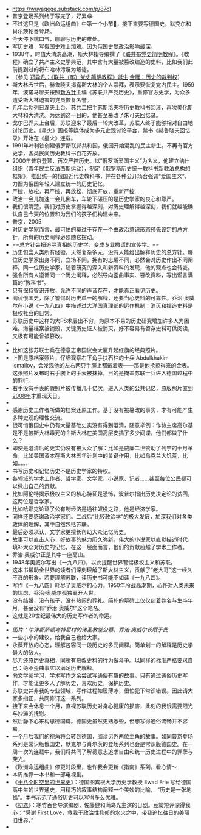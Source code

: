 - https://wuyagege.substack.com/p/87c)
- 普京登场系列终于写完了，好累😂
- 不过这只是《欧洲命运组曲》中第一个小节🎵，接下来要写德国史，默克尔和肖尔茨轮番登场。
- 今天停下喘口气，聊聊写历史的难处。
- 写历史难，写俄国史难上加难。因为俄国史受政治影响最深。
- 1938年，时值大清洗高潮，斯大林指导编撰了《[联共布党史简明教程](https://www.marxists.org/chinese/pdf/russian%5Fcommunists/1.pdf)》。《教程》确立了共产主义史学典范，其中含有大量被篡改编造的史料，比如我们此前提到过的将布哈林污蔑为叛徒。
- （参见 [郑异凡：《联共（布）党史简明教程》诞生](https://www.aisixiang.com/data/78570.html) [金雁：历史的裁判权](https://m.aisixiang.com/data/112347.html)）
- 斯大林去世后，赫鲁晓夫揭露斯大林的个人崇拜，表示要恢复党内民主。1959年，波诺马廖夫按照[新方针](http://rdbk1.ynlib.cn:6251/qw/Paper/335351#anchorList)主编《苏联共产党历史》，重修官方史学，为众多遭受斯大林迫害的党员恢复名誉。
- 几年后勃列日涅夫上台，苏共二把手苏斯洛夫将历史教科书回滚，再次美化斯大林和大清洗。为达到这一目的，他甚至篡改了朱可夫回忆录。
- 戈尔巴乔夫上台后，苏联迎来了最后一轮大改革，苏联人终于能够相对自由地讨论历史。《星火》画报等媒体成为多元史观讨论平台，禁书《赫鲁晓夫回忆录》开始在《星火》连载。
- 1991年叶利钦创建俄罗斯联邦共和国，俄国开始混乱的民主新生，不再有官方史学，各类民间历史教科书百花齐放。
- 2000年普京登顶，再次严控历史。以”俄罗斯爱国主义”为名义，他建立纳什组织（青年民主反法西斯运动），制定《俄罗斯历史统一教科书新教法总构想框架》，推出统一的俄国近代史教科书，并在各种公开场合强调“爱国主义”，力图为俄国年轻人建立统一的历史记忆。
- 严控，放松，再严控，再放松，彻底开放，重新严控……
- 政治一会儿加速一会儿倒车，车轮下碾压的是历史学家的良心和尊严。
- 我们很清楚，我们对历史掌握得越深刻，对历史理解得越深刻，我们就越能确认自己今天的位置和为我们的孩子们构建未来。
- 普京，2005
- 对历史学家而言，最可怕的莫过于存在一个由政治意识形态预先设定的总方针，所有的历史阐释必须随它摆动。
- ==总方针会把追寻真相的历史学，变成专业撒谎的宣传学。==
- 历史包含人类所有经验，天然复杂多元，没有人能给出解释历史的总方针。每位历史学家出身不同，立场不同，拥有的志趣不同，必然会对历史作出不同阐释。同一位历史学家，随着研究的深入和新资料的发现，他的观点也会转变。
- 强令所有人遵循同一个历史阐释，必然导向歪曲事实、篡改资料，写出谎言满篇的“教科书”。
- 只有保持智识开放，允许不同的声音存在，才能真正看见历史。
- 阅读俄国史，除了警惕对历史单一的解释，还要当心史料的可靠性。乔治·奥威尔在小说《一九八四》中描述过大洋国真理部的运作机制：消灭和捏造史料是极权社会的日常。
- 苏联历史中这样的大PS术层出不穷，为原本不易的历史研究增加许多人为困难。海量档案被销毁，关键历史证人被消灭，好不容易有留存史料可供阅读，又极有可能曾被篡改。
- ![![]({"src":"https://substack-post-media.s3.amazonaws.com/public/images/76d09300-ab6f-405a-8cbb-50b089ee2d74_1200x866.jpeg","fullscreen":null,"imageSize":null,"height":866,"width":1200,"resizeWidth":null,"bytes":297926,"alt":"","title":"","type":"image/jpeg","href":null,"belowTheFold":true,"internalRedirect":null})](https://substackcdn.com/image/fetch/f%5Fauto,q%5Fauto:good,fl%5Fprogressive:steep/https%3A%2F%2Fsubstack-post-media.s3.amazonaws.com%2Fpublic%2Fimages%2F76d09300-ab6f-405a-8cbb-50b089ee2d74%5F1200x866.jpeg)
- 比如这张苏联士兵在德意志帝国议会大厦升起红旗的经典照片。
- 上图是原档案照片，仔细观察右下角手扶石柱的士兵 Abdulkhakim Ismailov，会发现他的左右两只手腕上都戴着表——那是他抢掠得来的金表。这张照片发布时右手腕上的手表被抹掉，目的是掩盖苏联士兵进入德国过程中的罪行。
- 右手没有手表的假照片被传播几十亿次，进入人类的公共记忆，原版照片直到[2008年](https://www.spiegel.de/international/europe/the-art-of-soviet-propaganda-iconic-red-army-reichstag-photo-faked-a-551972.html)才重现天日。
- ![![]({"src":"https://substack-post-media.s3.amazonaws.com/public/images/bb95727d-a26b-45df-9947-fb59514a4a40_1920x1080.jpeg","fullscreen":null,"imageSize":null,"height":819,"width":1456,"resizeWidth":null,"bytes":165861,"alt":"","title":"","type":"image/jpeg","href":null,"belowTheFold":true,"internalRedirect":null})](https://substackcdn.com/image/fetch/f%5Fauto,q%5Fauto:good,fl%5Fprogressive:steep/https%3A%2F%2Fsubstack-post-media.s3.amazonaws.com%2Fpublic%2Fimages%2Fbb95727d-a26b-45df-9947-fb59514a4a40%5F1920x1080.jpeg)
- 感谢历史工作者所做的档案还原工作。基于没有被篡改的事实，才有可能产生多种史观的理性交流。
- 很可惜俄国史中仍有大量基础史实没有得到澄清，随意举例：作协主席高尔基是不是被斯大林毒死的？斯大林在美国高层安插了多少间谍，他们都做了什么？
- 即使是澄清后的史实仍没有被大众了解：比如是威廉二世赞助了列宁的十月革命，比如美国资本在斯大林五年计划中的关键作用，比如乌克兰大饥荒，比如……
- 书写历史和记忆历史不是历史学家的特权。
- 各领域的学术工作者、哲学家、文学家、小说家、记者……甚至每位公民都可以做出自己的贡献。
- 比如阿伦特揭示极权主义的核心特征是恐怖，波普尔指出历史决定论的贫困，这两位是哲学家。
- 比如哈耶克论证了公有制经济是通往奴役之路，他是经济学家。
- 同样还要感谢政治学家们。二战后“比较政治学”的极大发展，加深我们对各类政体的理解，其中自然包括苏联。
- 最后必须承认，文学家更擅长帮助大众记忆历史。
- 故事可以直击人心，好故事的魅力历久弥新。伟大的小说家以直觉描述时代，填补大众对历史的记忆。在这一层面而言，他们的贡献超越了学术工作者。
- 乔治·奥威尔正是其中一座高山。
- 1948年奥威尔写出《一九八四》，以此提醒世界警惕极权主义和苏联。
- 这本书帮助全世界的读者们深刻理解了斯大林主义，贡献了“老大哥”这一经久不衰的形象。若要理解苏联，读历史书可能不如读《一九八四》。
- 写作《一九八四》耗尽了奥威尔的心力。1950年冷战高潮期，心怀对人类未来的忧虑，乔治·奥威尔孤独离开人世。
- 没有结婚，没有孩子，没有热闹的葬礼。简朴的墓碑上仅仅刻着姓名与生卒年月，甚至没有“乔治·奥威尔”这个笔名。
- 这就是20世纪最伟大的历史写作者的命运。
- ![![]({"src":"https://substack-post-media.s3.amazonaws.com/public/images/36dfb284-0191-4e55-aa2c-a646fb5e8beb_1200x1600.jpeg","fullscreen":null,"imageSize":null,"height":1600,"width":1200,"resizeWidth":null,"bytes":1446315,"alt":null,"title":null,"type":"image/jpeg","href":null,"belowTheFold":true,"internalRedirect":null})](https://substackcdn.com/image/fetch/f%5Fauto,q%5Fauto:good,fl%5Fprogressive:steep/https%3A%2F%2Fsubstack-post-media.s3.amazonaws.com%2Fpublic%2Fimages%2F36dfb284-0191-4e55-aa2c-a646fb5e8beb%5F1200x1600.jpeg)
- _图片：牛津郡萨顿考特尼村的诸圣教堂公墓，乔治·奥威尔长眠于此_
- 一些小小的建议，给我自己也给大家。
- 永葆开放的心态，理解包容同一段历史的多元阐释。简单划一的解释是历史学最大的敌人。
- 尽力还原历史真相，同所有篡改史料的行为做斗争。以同样的标准严格要求自己：绝不歪曲事实以满足历史解释。
- 向文学家学习，学术写作之余尝试写通俗有趣的故事。只有通过通俗历史写作，才能让更多人了解历史，喜欢历史，保护历史。
- 苏联史并非我的专业领域，写作过程如履薄冰，很怕犯下常识错误。因此请大家多指正，共同修订这一系列。
- 接下来会休息一个月，直视苏联历史对身心健康的损害，此刻的我很需要阳光与沙滩的抚慰。
- 然后静下心来构思德国篇。德国史虽然更熟悉些，但想写得通俗流畅并不容易。
- 一个月后我们的视角将会转到德国，阅读另外两位主角的故事。如同普京登场系列是常识版俄国史，默克尔与肖尔茨的登场系列也会是常识版德国史。在一周一次的连载中，我们将共同了解德意志追求自由和统一历史进程中的罪孽与荣光。
- 《欧洲命运组曲》停更时段里，也许我会更新《指南》系列，看心情～
- 本周推荐一本书和一部电视剧。
- 《[十八个时空里的世界史](https://book.douban.com/subject/35449541/)》：德国图宾根大学历史学教授 Ewad Frie 写给德国高中生的世界通史，用精巧的叙事结构阐释一个美妙的比喻， “历史是一张地毯”。本书示范了通俗历史可以写得多么优雅。
- 《[初恋](https://movie.douban.com/subject/35275350/)》：寒竹百合导演编剧，佐藤健和满岛光主演的日剧。豆瓣短评深得我心：“感谢 First Love，救我于政治性抑郁的水火之中，带我追忆往日的美丽旧世界。”
- ![![]({"src":"https://substack-post-media.s3.amazonaws.com/public/images/4e2aa55a-b00e-49e4-8058-16fb912983ed_869x4096.jpeg","fullscreen":null,"imageSize":null,"height":4096,"width":869,"resizeWidth":608,"bytes":495625,"alt":null,"title":null,"type":"image/jpeg","href":null,"belowTheFold":true,"internalRedirect":null})](https://substackcdn.com/image/fetch/f%5Fauto,q%5Fauto:good,fl%5Fprogressive:steep/https%3A%2F%2Fsubstack-post-media.s3.amazonaws.com%2Fpublic%2Fimages%2F4e2aa55a-b00e-49e4-8058-16fb912983ed%5F869x4096.jpeg)
